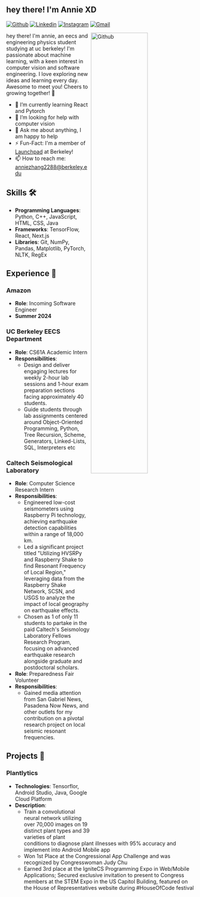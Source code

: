 <!-- Your title -->
## hey there! I'm Annie XD
<!-- Your badges
You can use the website to generate badges: https://shields.io/
-->

[![Github](https://img.shields.io/badge/-Github-000?style=flat&logo=Github&logoColor=white)](https://github.com/anniezhang2288)
[![Linkedin](https://img.shields.io/badge/-LinkedIn-blue?style=flat&logo=Linkedin&logoColor=white)](https://www.linkedin.com/in/anniezhang2288/)
[![Instagram](https://img.shields.io/badge/-Instagram-c13584?style=flat&labelColor=c13584&logo=instagram&logoColor=white)](https://www.instagram.com/annie_zhang2288/)
[![Gmail](https://img.shields.io/badge/-Gmail-c14438?style=flat&logo=Gmail&logoColor=white)](mailto:anniezhang2288@berkeley.edu)
&nbsp;
<!-- Talking about you -->
<!-- Any image aligned to the right. Beware the width -->
<img width="55%" align="right" alt="Github" src="https://uploads-ssl.webflow.com/63788e08faa874e552de167c/6401327122f48cdaaca16594_Frame.png" />

hey there! I'm annie, an eecs and engineering physics student studying at uc berkeley! I'm passionate about machine learning, with a keen interest in computer vision and software engineering. I love exploring new ideas and learning every day. Awesome to meet you! Cheers to growing together! 🚀 

- 🌱 I’m currently learning React and Pytorch
- 🤔 I’m looking for help with computer vision
- 💬 Ask me about anything, I am happy to help
- ⚡️ Fun-Fact: I'm a member of [Launchpad](https://launchpad.berkeley.edu/) at Berkeley! 
- 📫 How to reach me: anniezhang2288@berkeley.edu


## Skills 🛠️
- **Programming Languages**: Python, C++, JavaScript, HTML, CSS, Java
- **Frameworks**: TensorFlow, React, Next.js
- **Libraries**: Git, NumPy, Pandas, Matplotlib, PyTorch, NLTK, RegEx

## Experience 🌟

### Amazon 
- **Role**: Incoming Software Engineer
- **Summer 2024**

### UC Berkeley EECS Department 
- **Role**: CS61A Academic Intern
- **Responsibilities**: 
  - Design and deliver engaging lectures for weekly 2-hour lab sessions and 1-hour exam preparation sections facing approximately 40 students.
  - Guide students through lab assignments centered around Object-Oriented Programming, Python, Tree Recursion, Scheme, Generators, Linked-Lists, SQL, Interpreters etc

### Caltech Seismological Laboratory 
- **Role**: Computer Science Research Intern
- **Responsibilities**: 
  - Engineered low-cost seismometers using Raspberry Pi technology, achieving earthquake detection capabilities within a range of 18,000 km.
  - Led a significant project titled "Utilizing HVSRPy and Raspberry Shake to find Resonant Frequency of Local Region," leveraging data from the Raspberry Shake Network, SCSN, and USGS to analyze the impact of  local geography on earthquake effects.
  - Chosen as 1 of only 11 students to partake in the paid Caltech's Seismology Laboratory Fellows Research Program, focusing on advanced earthquake research alongside graduate and postdoctoral scholars.
- **Role**: Preparedness Fair Volunteer
- **Responsibilities**:
  - Gained media attention from San Gabriel News, Pasadena Now News, and other outlets for my contribution on a pivotal research project on local seismic resonant frequencies.
## Projects 🚀

### Plantlytics
- **Technologies**: Tensorflor, Android Studio, Java, Google Cloud Platform
- **Description**:
  - Train a convolutional neural network utilizing over 70,000 images on 19 distinct plant types and 39 varieties of plant conditions to diagnose plant illnesses with 95% accuracy and implement into Android Mobile app
  - Won 1st Place at the Congressional App Challenge and was recognized by Congresswoman Judy Chu
  - Earned 3rd place at the IgniteCS Programming Expo in Web/Mobile Applications; Secured exclusive invitation to present to Congress members at the STEM Expo in the US Capitol Building, featured on the House of Representatives website during #HouseOfCode festival
